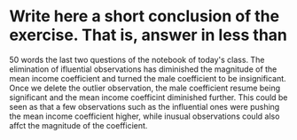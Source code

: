 # Write here a short conclusion of the exercise. That is, answer in less than 
50 words the last two questions of the notebook of today's class.
The elimination of ifluential observations has diminished the magnitude of the mean income coefficient and turned the male coefficient to be insignificant. Once we delete the outlier observation, the male coefficient resume being significant and the mean income coefficint diminished further. This could be seen as that a few observations such as the influential ones were pushing the mean income coefficient higher, while inusual observations could also affct the magnitude of the coefficient. 
